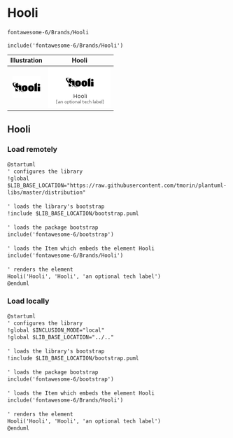 # Hooli


```text
fontawesome-6/Brands/Hooli
```

```text
include('fontawesome-6/Brands/Hooli')
```



| Illustration | Hooli |
| :---: | :---: |
| ![illustration for Illustration](../../fontawesome-6/Brands/Hooli.png) | ![illustration for Hooli](../../fontawesome-6/Brands/Hooli.Local.png) |




## Hooli

### Load remotely
```plantuml
@startuml
' configures the library
!global $LIB_BASE_LOCATION="https://raw.githubusercontent.com/tmorin/plantuml-libs/master/distribution"

' loads the library's bootstrap
!include $LIB_BASE_LOCATION/bootstrap.puml

' loads the package bootstrap
include('fontawesome-6/bootstrap')

' loads the Item which embeds the element Hooli
include('fontawesome-6/Brands/Hooli')

' renders the element
Hooli('Hooli', 'Hooli', 'an optional tech label')
@enduml
```

### Load locally
```plantuml
@startuml
' configures the library
!global $INCLUSION_MODE="local"
!global $LIB_BASE_LOCATION="../.."

' loads the library's bootstrap
!include $LIB_BASE_LOCATION/bootstrap.puml

' loads the package bootstrap
include('fontawesome-6/bootstrap')

' loads the Item which embeds the element Hooli
include('fontawesome-6/Brands/Hooli')

' renders the element
Hooli('Hooli', 'Hooli', 'an optional tech label')
@enduml
```

